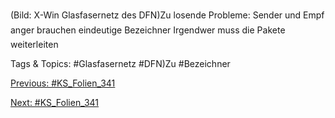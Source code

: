 (Bild: X-Win Glasfasernetz des DFN)Zu losende Probleme:
Sender und Empf anger brauchen
eindeutige Bezeichner
Irgendwer muss die Pakete
weiterleiten

   Tags & Topics:
   #Glasfasernetz
   #DFN)Zu
   #Bezeichner

[Previous: #KS_Folien_341](KS_Folien_341.md)

[Next: #KS_Folien_341](KS_Folien_341.md)